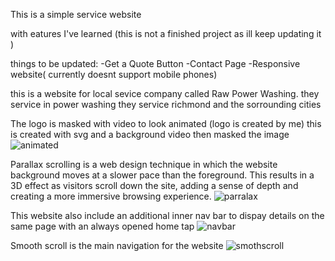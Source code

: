 This is a simple service website 

with eatures I've learned (this is not a finished project as ill keep updating it )

things to be updated: 
-Get a Quote Button
-Contact Page
-Responsive website( currently doesnt support mobile phones)


this is a website for local sevice company called Raw Power Washing. they service in power washing they service richmond and the sorrounding cities

The logo is masked with video to look animated (logo is created by me)
this is created with svg and a background video then masked the image 
![animated](https://user-images.githubusercontent.com/70487686/145662580-38a333d0-90b5-4335-9be2-e82e874c89bf.gif) 

Parallax scrolling is a web design technique in which the website background moves at a slower pace than the foreground. This results in a 3D effect as visitors scroll down the site, adding a sense of depth and creating a more immersive browsing experience.
![parralax](https://user-images.githubusercontent.com/70487686/145663379-c6518610-7b4e-46e8-9a69-b708b48088d5.gif)

This website also include an additional inner nav bar to dispay details on the same page
with an always opened home tap
![navbar](https://user-images.githubusercontent.com/70487686/145662894-2bb380a8-d3e9-4b31-913a-1cbde3a9630b.gif)

Smooth scroll is the main navigation for the website 
![smothscroll](https://user-images.githubusercontent.com/70487686/145662904-46c9a005-271d-4688-8623-92f30e3b2916.gif)

